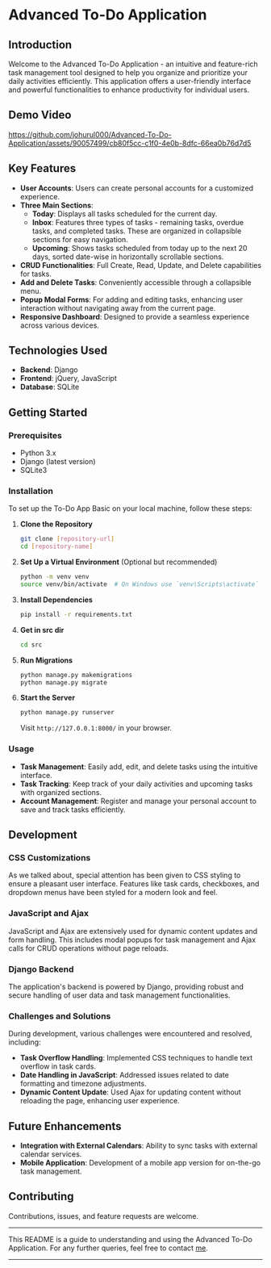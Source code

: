 # Advanced To-Do Application

## Introduction
Welcome to the Advanced To-Do Application - an intuitive and feature-rich task management tool designed to help you organize and prioritize your daily activities efficiently. This application offers a user-friendly interface and powerful functionalities to enhance productivity for individual users.

## Demo Video
https://github.com/johurul000/Advanced-To-Do-Application/assets/90057499/cb80f5cc-c1f0-4e0b-8dfc-66ea0b76d7d5

## Key Features
- **User Accounts**: Users can create personal accounts for a customized experience.
- **Three Main Sections**:
  - **Today**: Displays all tasks scheduled for the current day.
  - **Inbox**: Features three types of tasks - remaining tasks, overdue tasks, and completed tasks. These are organized in collapsible sections for easy navigation.
  - **Upcoming**: Shows tasks scheduled from today up to the next 20 days, sorted date-wise in horizontally scrollable sections.
- **CRUD Functionalities**: Full Create, Read, Update, and Delete capabilities for tasks.
- **Add and Delete Tasks**: Conveniently accessible through a collapsible menu.
- **Popup Modal Forms**: For adding and editing tasks, enhancing user interaction without navigating away from the current page.
- **Responsive Dashboard**: Designed to provide a seamless experience across various devices.

## Technologies Used
- **Backend**: Django
- **Frontend**: jQuery, JavaScript
- **Database**: SQLite


## Getting Started

### Prerequisites
- Python 3.x
- Django (latest version)
- SQLite3

### Installation

To set up the To-Do App Basic on your local machine, follow these steps:

1. **Clone the Repository**
   ```bash
   git clone [repository-url]
   cd [repository-name]
   ```

2. **Set Up a Virtual Environment** (Optional but recommended)
   ```bash
   python -m venv venv
   source venv/bin/activate  # On Windows use `venv\Scripts\activate`
   ```

3. **Install Dependencies**
   ```bash
   pip install -r requirements.txt
   ```

4. **Get in src dir**
   ```bash
   cd src
   ```

5. **Run Migrations**
   ```bash
   python manage.py makemigrations
   python manage.py migrate
   ```

6. **Start the Server**
   ```bash
   python manage.py runserver
   ```

   Visit `http://127.0.0.1:8000/` in your browser.

### Usage
- **Task Management**: Easily add, edit, and delete tasks using the intuitive interface.
- **Task Tracking**: Keep track of your daily activities and upcoming tasks with organized sections.
- **Account Management**: Register and manage your personal account to save and track tasks efficiently.

## Development

### CSS Customizations
As we talked about, special attention has been given to CSS styling to ensure a pleasant user interface. Features like task cards, checkboxes, and dropdown menus have been styled for a modern look and feel.

### JavaScript and Ajax
JavaScript and Ajax are extensively used for dynamic content updates and form handling. This includes modal popups for task management and Ajax calls for CRUD operations without page reloads.

### Django Backend
The application's backend is powered by Django, providing robust and secure handling of user data and task management functionalities.

### Challenges and Solutions
During development, various challenges were encountered and resolved, including:
- **Task Overflow Handling**: Implemented CSS techniques to handle text overflow in task cards.
- **Date Handling in JavaScript**: Addressed issues related to date formatting and timezone adjustments.
- **Dynamic Content Update**: Used Ajax for updating content without reloading the page, enhancing user experience.

## Future Enhancements
- **Integration with External Calendars**: Ability to sync tasks with external calendar services.
- **Mobile Application**: Development of a mobile app version for on-the-go task management.

## Contributing
Contributions, issues, and feature requests are welcome.


---

This README is a guide to understanding and using the Advanced To-Do Application. For any further queries, feel free to contact [me](https://twitter.com/johurulmaz).

---

